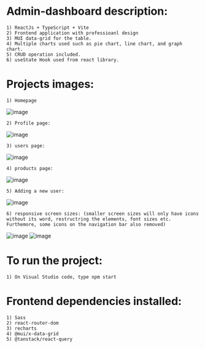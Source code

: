 #   Admin-dashboard description:
    1) ReactJs + TypeScript + Vite
    2) Frontend application with professioanl design
    3) MUI data-grid for the table.
    4) Multiple charts used such as pie chart, line chart, and graph chart.
    5) CRUD operation included.
    6) useState Hook used from react library.

#   Projects images:
    1) Homepage
![image](https://github.com/kevinandris/Admin-dashboard/assets/102328858/78f28bc6-aac8-46cd-b978-96112710212a)

    2) Profile page:
![image](https://github.com/kevinandris/Admin-dashboard/assets/102328858/174e542a-4c0f-4f8a-aada-49d10c91cc31)

    3) users page:
![image](https://github.com/kevinandris/Admin-dashboard/assets/102328858/5124c9f9-3bd6-4825-9d19-9ad61ca34e04)

    4) products page:
![image](https://github.com/kevinandris/Admin-dashboard/assets/102328858/dcbf9de1-a474-48e3-ac84-14c6bb181ba1)

    5) Adding a new user:
![image](https://github.com/kevinandris/Admin-dashboard/assets/102328858/4de1e53b-0527-4009-8a51-7375c203602e)

    6) responsive screen sizes: (smaller screen sizes will only have icons without its word, restructring the elements, font sizes etc. Furthemore, some icons on the navigation bar also removed)
![image](https://github.com/kevinandris/Admin-dashboard/assets/102328858/5f981f63-5a63-4c01-952b-bdb2900c5f50) ![image](https://github.com/kevinandris/Admin-dashboard/assets/102328858/9eec66f1-5fff-4d6a-9d00-35e3805dce0e)

#   To run the project:
    1) On Visual Studio code, type npm start

#   Frontend dependencies installed:
    1) Sass
    2) react-router-dom
    3) recharts
    4) @mui/x-data-grid
    5) @tanstack/react-query






